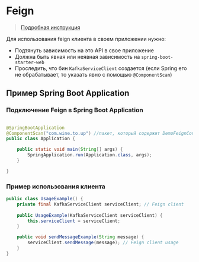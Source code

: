 # Feign
>[Подробная инструкция](https://github.com/OpenFeign/feign)

Для использования feign клиента в своем приложении нужно:
- Подтянуть зависимость на это API в свое приложение
- Должна быть явная или неявная зависимость на `spring-boot-starter-web`
- Проследить, что бин `KafkaServiceClient` создается (если Spring его не обрабатывает, то указать явно с помощью `@ComponentScan`)

## Пример Spring Boot Application
### Подключение Feign в Spring Boot Application 
```java

@SpringBootApplication
@ComponentScan("com.wine.to.up") //пакет, который содержит DemoFeignConfiguration c объявлением KafkaServiceClient
public class Application {

    public static void main(String[] args) {
        SpringApplication.run(Application.class, args);
    }

}
```
### Пример использования клиента
```java
public class UsageExample() {
    private final KafkaServiceClient serviceClient; // Feign client
    
    public UsageExample(KafkaServiceClient serviceClient) {
        this.serviceClient = serviceClient;
    }

    public void sendMessageExample(String message) {
        serviceClient.sendMessage(message); // Feign client usage
    }
}
```